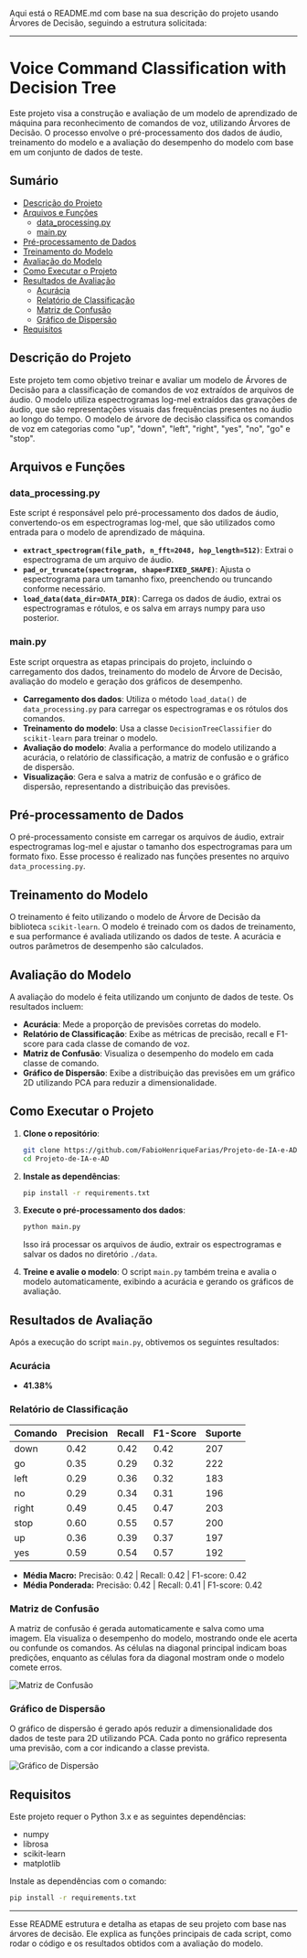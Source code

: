 Aqui está o README.md com base na sua descrição do projeto usando Árvores de Decisão, seguindo a estrutura solicitada:

---

# Voice Command Classification with Decision Tree

Este projeto visa a construção e avaliação de um modelo de aprendizado de máquina para reconhecimento de comandos de voz, utilizando Árvores de Decisão. O processo envolve o pré-processamento dos dados de áudio, treinamento do modelo e a avaliação do desempenho do modelo com base em um conjunto de dados de teste.

## Sumário
- [Descrição do Projeto](#descrição-do-projeto)
- [Arquivos e Funções](#arquivos-e-funções)
  - [data_processing.py](#data_processingpy)
  - [main.py](#mainpy)
- [Pré-processamento de Dados](#pré-processamento-de-dados)
- [Treinamento do Modelo](#treinamento-do-modelo)
- [Avaliação do Modelo](#avaliação-do-modelo)
- [Como Executar o Projeto](#como-executar-o-projeto)
- [Resultados de Avaliação](#resultados-de-avaliação)
  - [Acurácia](#acurácia)
  - [Relatório de Classificação](#relatório-de-classificação)
  - [Matriz de Confusão](#matriz-de-confusão)
  - [Gráfico de Dispersão](#gráfico-de-dispersão)
- [Requisitos](#requisitos)

## Descrição do Projeto

Este projeto tem como objetivo treinar e avaliar um modelo de Árvores de Decisão para a classificação de comandos de voz extraídos de arquivos de áudio. O modelo utiliza espectrogramas log-mel extraídos das gravações de áudio, que são representações visuais das frequências presentes no áudio ao longo do tempo. O modelo de árvore de decisão classifica os comandos de voz em categorias como "up", "down", "left", "right", "yes", "no", "go" e "stop".

## Arquivos e Funções

### data_processing.py

Este script é responsável pelo pré-processamento dos dados de áudio, convertendo-os em espectrogramas log-mel, que são utilizados como entrada para o modelo de aprendizado de máquina.

- **`extract_spectrogram(file_path, n_fft=2048, hop_length=512)`**: Extrai o espectrograma de um arquivo de áudio.
- **`pad_or_truncate(spectrogram, shape=FIXED_SHAPE)`**: Ajusta o espectrograma para um tamanho fixo, preenchendo ou truncando conforme necessário.
- **`load_data(data_dir=DATA_DIR)`**: Carrega os dados de áudio, extrai os espectrogramas e rótulos, e os salva em arrays numpy para uso posterior.

### main.py

Este script orquestra as etapas principais do projeto, incluindo o carregamento dos dados, treinamento do modelo de Árvore de Decisão, avaliação do modelo e geração dos gráficos de desempenho.

- **Carregamento dos dados**: Utiliza o método `load_data()` de `data_processing.py` para carregar os espectrogramas e os rótulos dos comandos.
- **Treinamento do modelo**: Usa a classe `DecisionTreeClassifier` do `scikit-learn` para treinar o modelo.
- **Avaliação do modelo**: Avalia a performance do modelo utilizando a acurácia, o relatório de classificação, a matriz de confusão e o gráfico de dispersão.
- **Visualização**: Gera e salva a matriz de confusão e o gráfico de dispersão, representando a distribuição das previsões.

## Pré-processamento de Dados

O pré-processamento consiste em carregar os arquivos de áudio, extrair espectrogramas log-mel e ajustar o tamanho dos espectrogramas para um formato fixo. Esse processo é realizado nas funções presentes no arquivo `data_processing.py`.

## Treinamento do Modelo

O treinamento é feito utilizando o modelo de Árvore de Decisão da biblioteca `scikit-learn`. O modelo é treinado com os dados de treinamento, e sua performance é avaliada utilizando os dados de teste. A acurácia e outros parâmetros de desempenho são calculados.

## Avaliação do Modelo

A avaliação do modelo é feita utilizando um conjunto de dados de teste. Os resultados incluem:

- **Acurácia**: Mede a proporção de previsões corretas do modelo.
- **Relatório de Classificação**: Exibe as métricas de precisão, recall e F1-score para cada classe de comando de voz.
- **Matriz de Confusão**: Visualiza o desempenho do modelo em cada classe de comando.
- **Gráfico de Dispersão**: Exibe a distribuição das previsões em um gráfico 2D utilizando PCA para reduzir a dimensionalidade.

## Como Executar o Projeto

1. **Clone o repositório**:
    ```bash
    git clone https://github.com/FabioHenriqueFarias/Projeto-de-IA-e-AD.git
    cd Projeto-de-IA-e-AD
    ```
2. **Instale as dependências**:
    ```bash
    pip install -r requirements.txt
    ```
3. **Execute o pré-processamento dos dados**:
    ```bash
    python main.py
    ```
    Isso irá processar os arquivos de áudio, extrair os espectrogramas e salvar os dados no diretório `./data`.

4. **Treine e avalie o modelo**:
    O script `main.py` também treina e avalia o modelo automaticamente, exibindo a acurácia e gerando os gráficos de avaliação.

## Resultados de Avaliação

Após a execução do script `main.py`, obtivemos os seguintes resultados:

### Acurácia
- **41.38%**

### Relatório de Classificação

| Comando | Precision | Recall | F1-Score | Suporte |
| ------- | --------- | ------ | -------- | ------- |
| down    | 0.42      | 0.42   | 0.42     | 207     |
| go      | 0.35      | 0.29   | 0.32     | 222     |
| left    | 0.29      | 0.36   | 0.32     | 183     |
| no      | 0.29      | 0.34   | 0.31     | 196     |
| right   | 0.49      | 0.45   | 0.47     | 203     |
| stop    | 0.60      | 0.55   | 0.57     | 200     |
| up      | 0.36      | 0.39   | 0.37     | 197     |
| yes     | 0.59      | 0.54   | 0.57     | 192     |

- **Média Macro:** Precisão: 0.42 | Recall: 0.42 | F1-score: 0.42
- **Média Ponderada:** Precisão: 0.42 | Recall: 0.41 | F1-score: 0.42

### Matriz de Confusão

A matriz de confusão é gerada automaticamente e salva como uma imagem. Ela visualiza o desempenho do modelo, mostrando onde ele acerta ou confunde os comandos. As células na diagonal principal indicam boas predições, enquanto as células fora da diagonal mostram onde o modelo comete erros.

![Matriz de Confusão](./src/out/confusion_matrix.png)

### Gráfico de Dispersão

O gráfico de dispersão é gerado após reduzir a dimensionalidade dos dados de teste para 2D utilizando PCA. Cada ponto no gráfico representa uma previsão, com a cor indicando a classe prevista.

![Gráfico de Dispersão](./src/out/decision_tree_scatter_plot.png)

## Requisitos

Este projeto requer o Python 3.x e as seguintes dependências:

- numpy
- librosa
- scikit-learn
- matplotlib

Instale as dependências com o comando:

```bash
pip install -r requirements.txt
```

---

Esse README estrutura e detalha as etapas de seu projeto com base nas árvores de decisão. Ele explica as funções principais de cada script, como rodar o código e os resultados obtidos com a avaliação do modelo.